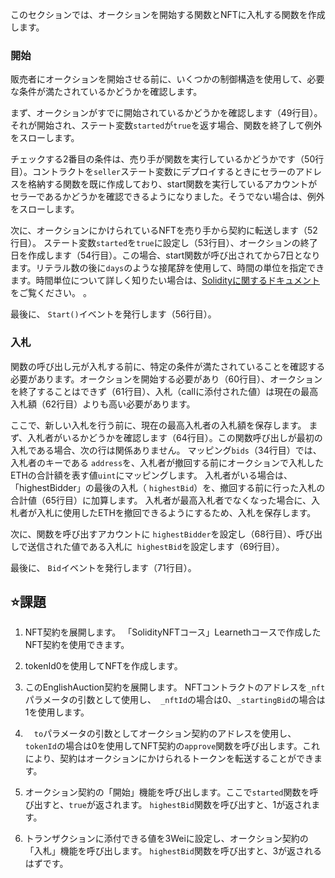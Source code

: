 このセクションでは、オークションを開始する関数とNFTに入札する関数を作成します。

### 開始
販売者にオークションを開始させる前に、いくつかの制御構造を使用して、必要な条件が満たされているかどうかを確認します。

まず、オークションがすでに開始されているかどうかを確認します（49行目）。それが開始され、ステート変数`started`が`true`を返す場合、関数を終了して例外をスローします。

チェックする2番目の条件は、売り手が関数を実行しているかどうかです（50行目）。コントラクトを`seller`ステート変数にデプロイするときにセラーのアドレスを格納する関数を既に作成しており、start関数を実行しているアカウントがセラーであるかどうかを確認できるようになりました。そうでない場合は、例外をスローします。

次に、オークションにかけられているNFTを売り手から契約に転送します（52行目）。
ステート変数`started`を`true`に設定し（53行目）、オークションの終了日を作成します（54行目）。この場合、start関数が呼び出されてから7日となります。リテラル数の後に`days`のような接尾辞を使用して、時間の単位を指定できます。時間単位について詳しく知りたい場合は、<a href="https://docs.soliditylang.org/en/latest/units-and-global-variables.html#time-units" target="_blank">Solidityに関するドキュメント</a>をご覧ください。 。

最後に、 `Start()`イベントを発行します（56行目）。

### 入札
関数の呼び出し元が入札する前に、特定の条件が満たされていることを確認する必要があります。オークションを開始する必要があり（60行目）、オークションを終了することはできず（61行目）、入札（callに添付された値）は現在の最高入札額（62行目）よりも高い必要があります。

ここで、新しい入札を行う前に、現在の最高入札者の入札額を保存します。
まず、入札者がいるかどうかを確認します（64行目）。この関数呼び出しが最初の入札である場合、次の行は関係ありません。
マッピング`bids`（34行目）では、入札者のキーである `address`を、入札者が撤回する前にオークションで入札したETHの合計額を表す値`uint`にマッピングします。
入札者がいる場合は、「highestBidder」の最後の入札（ `highestBid`）を、撤回する前に行った入札の合計値（65行目）に加算します。
入札者が最高入札者でなくなった場合に、入札者が入札に使用したETHを撤回できるようにするため、入札を保存します。

次に、関数を呼び出すアカウントに `highestBidder`を設定し（68行目）、呼び出しで送信された値である入札に` highestBid`を設定します（69行目）。

最後に、 `Bid`イベントを発行します（71行目）。

## ⭐️課題
1. NFT契約を展開します。 「SolidityNFTコース」Learnethコースで作成したNFT契約を使用できます。

2. tokenId0を使用してNFTを作成します。

3. このEnglishAuction契約を展開します。 NFTコントラクトのアドレスを`_nft`パラメータの引数として使用し、` _nftId`の場合は0、`_startingBid`の場合は1を使用します。

4. 　`to`パラメータの引数としてオークション契約のアドレスを使用し、`tokenId`の場合は0を使用してNFT契約の`approve`関数を呼び出します。これにより、契約はオークションにかけられるトークンを転送することができます。

5. オークション契約の「開始」機能を呼び出します。ここで`started`関数を呼び出すと、`true`が返されます。 `highestBid`関数を呼び出すと、1が返されます。

6. トランザクションに添付できる値を3Weiに設定し、オークション契約の「入札」機能を呼び出します。 `highestBid`関数を呼び出すと、3が返されるはずです。